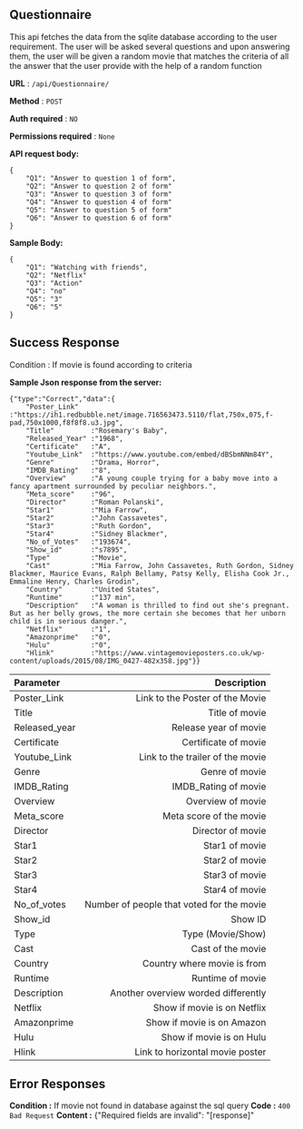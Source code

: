 


## Questionnaire

This api fetches the data from the sqlite database according to the user requirement. The user will be asked several questions and upon answering them, the user will be given a random movie that matches the criteria of all the answer that the user provide with the help of a random function

**URL** : ```/api/Questionnaire/```

**Method** : ```POST```

**Auth required** : ```NO```

**Permissions required** : ```None```


**API request body:**

```
{
    "Q1": "Answer to question 1 of form",
    "Q2": "Answer to question 2 of form"
    "Q3": "Answer to question 3 of form"
    "Q4": "Answer to question 4 of form"
    "Q5": "Answer to question 5 of form"
    "Q6": "Answer to question 6 of form"
}
```

**Sample Body:**

```
{
    "Q1": "Watching with friends",
    "Q2": "Netflix"
    "Q3": "Action"
    "Q4": "no"
    "Q5": "3"
    "Q6": "5"
}
```

## Success Response

Condition : If movie is found according to criteria

**Sample Json response from the server:**
```
{"type":"Correct","data":{
    "Poster_Link"   :"https://ih1.redbubble.net/image.716563473.5110/flat,750x,075,f-pad,750x1000,f8f8f8.u3.jpg",
    "Title"         :"Rosemary's Baby",
    "Released_Year" :"1968",
    "Certificate"   :"A",
    "Youtube_Link"  :"https://www.youtube.com/embed/dBSbmNNm84Y",
    "Genre"         :"Drama, Horror",
    "IMDB_Rating"   :"8",
    "Overview"      :"A young couple trying for a baby move into a fancy apartment surrounded by peculiar neighbors.",
    "Meta_score"    :"96",
    "Director"      :"Roman Polanski",
    "Star1"         :"Mia Farrow",
    "Star2"         :"John Cassavetes",
    "Star3"         :"Ruth Gordon",
    "Star4"         :"Sidney Blackmer",
    "No_of_Votes"   :"193674",
    "Show_id"       :"s7895",
    "Type"          :"Movie",
    "Cast"          :"Mia Farrow, John Cassavetes, Ruth Gordon, Sidney Blackmer, Maurice Evans, Ralph Bellamy, Patsy Kelly, Elisha Cook Jr., Emmaline Henry, Charles Grodin",
    "Country"       :"United States",
    "Runtime"       :"137 min",
    "Description"   :"A woman is thrilled to find out she's pregnant. But as her belly grows, the more certain she becomes that her unborn child is in serious danger.",
    "Netflix"       :"1",
    "Amazonprime"   :"0",
    "Hulu"          :"0",
    "Hlink"         :"https://www.vintagemovieposters.co.uk/wp-content/uploads/2015/08/IMG_0427-482x358.jpg"}}
```


| Parameter      | Description
| :---        |    ----:  
| Poster_Link |Link to the Poster of the Movie    | 
| Title      |Title of movie    | 
| Released_year      | Release year of movie |
| Certificate      |Certificate of movie    | 
| Youtube_Link      |Link to the trailer of the movie    | 
| Genre      |Genre of movie    | 
| IMDB_Rating      | IMDB_Rating of movie |
| Overview      |Overview of movie    |
| Meta_score      |Meta score of the movie    |
| Director      | Director of movie |
| Star1      | Star1 of movie |
| Star2      | Star2 of movie |
| Star3      | Star3 of movie |
| Star4      | Star4 of movie |
| No_of_votes      | Number of people that voted for the movie |
| Show_id      | Show ID|
| Type      | Type (Movie/Show) |
| Cast      | Cast of the movie |
| Country      | Country where movie is from |
| Runtime      | Runtime of movie |
| Description      | Another overview worded differently |
| Netflix      | Show if movie is on Netflix |
| Amazonprime      | Show if movie is on Amazon |
| Hulu      | Show if movie is on Hulu |
| Hlink      | Link to horizontal movie poster |

 



## Error Responses
**Condition :** If movie not found in database against the sql query
**Code :** ```400 Bad Request```
**Content :** {"Required fields are invalid": "[response]"


